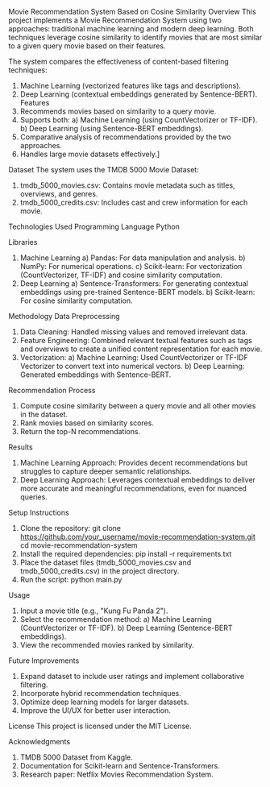 Movie Recommendation System Based on Cosine Similarity
Overview
This project implements a Movie Recommendation System using two approaches: traditional machine learning and modern deep learning. Both techniques leverage cosine similarity to identify movies that are most similar to a given query movie based on their features.

The system compares the effectiveness of content-based filtering techniques:
1) Machine Learning (vectorized features like tags and descriptions).
2) Deep Learning (contextual embeddings generated by Sentence-BERT).
Features
1) Recommends movies based on similarity to a query movie.
2) Supports both:
 a) Machine Learning (using CountVectorizer or TF-IDF).
 b) Deep Learning (using Sentence-BERT embeddings).
3) Comparative analysis of recommendations provided by the two approaches.
4) Handles large movie datasets effectively.]

Dataset
The system uses the TMDB 5000 Movie Dataset:
1) tmdb_5000_movies.csv: Contains movie metadata such as titles, overviews, and genres.
2) tmdb_5000_credits.csv: Includes cast and crew information for each movie.

Technologies Used
Programming Language
Python

Libraries
1) Machine Learning
 a) Pandas: For data manipulation and analysis.
 b) NumPy: For numerical operations.
 c) Scikit-learn: For vectorization (CountVectorizer, TF-IDF) and cosine similarity computation.
2) Deep Learning
 a) Sentence-Transformers: For generating contextual embeddings using pre-trained Sentence-BERT models.
 b) Scikit-learn: For cosine similarity computation.

Methodology
Data Preprocessing
1) Data Cleaning: Handled missing values and removed irrelevant data.
2) Feature Engineering: Combined relevant textual features such as tags and overviews to create a unified content representation for each movie.
3) Vectorization:
 a) Machine Learning: Used CountVectorizer or TF-IDF Vectorizer to convert text into numerical vectors.
 b) Deep Learning: Generated embeddings with Sentence-BERT.

Recommendation Process
1) Compute cosine similarity between a query movie and all other movies in the dataset.
2) Rank movies based on similarity scores.
3) Return the top-N recommendations.
   
Results
1) Machine Learning Approach: Provides decent recommendations but struggles to capture deeper semantic relationships.
2) Deep Learning Approach: Leverages contextual embeddings to deliver more accurate and meaningful recommendations, even for nuanced queries.

Setup Instructions
1) Clone the repository:
git clone https://github.com/your_username/movie-recommendation-system.git
cd movie-recommendation-system
2) Install the required dependencies:
pip install -r requirements.txt
3) Place the dataset files (tmdb_5000_movies.csv and tmdb_5000_credits.csv) in the project directory.
4) Run the script:
python main.py

Usage
1) Input a movie title (e.g., "Kung Fu Panda 2").
2) Select the recommendation method:
 a) Machine Learning (CountVectorizer or TF-IDF).
 b) Deep Learning (Sentence-BERT embeddings).
3) View the recommended movies ranked by similarity.

Future Improvements
1) Expand dataset to include user ratings and implement collaborative filtering.
2) Incorporate hybrid recommendation techniques.
3) Optimize deep learning models for larger datasets.
4) Improve the UI/UX for better user interaction.

License
This project is licensed under the MIT License.

Acknowledgments
1) TMDB 5000 Dataset from Kaggle.
2) Documentation for Scikit-learn and Sentence-Transformers.
3) Research paper: Netflix Movies Recommendation System.
